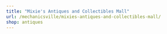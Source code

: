 ```yaml
---
title: "Mixie's Antiques and Collectibles Mall"
url: /mechanicsville/mixies-antiques-and-collectibles-mall/
shop: antiques
---
```

